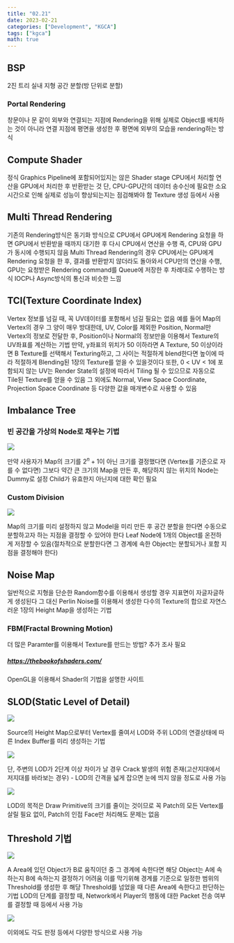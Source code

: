 ```yaml
---
title: "02.21"
date: 2023-02-21
categories: ["Development", "KGCA"]
tags: ["kgca"]
math: true
---
```

## BSP
2진 트리
실내 지형 공간 분할(방 단위로 분할)
### Portal Rendering
창문이나 문 같이 외부와 연결되는 지점에 Rendering을 위해 실제로 Object를 배치하는 것이 아니라 연결 지점에 평면을 생성한 후 평면에 외부의 모습을 rendering하는 방식

## Compute Shader
정식 Graphics Pipeline에 포함되어있지는 않은 Shader stage
CPU에서 처리할 연산을 GPU에서 처리한 후 반환받는 것
단, CPU-GPU간의 데이터 송수신에 필요한 소요시간으로 인해 실제로 성능이 향상되는지는 점검해봐야 함
Texture 생성 등에서 사용

## Multi Thread Rendering
기존의 Rendering방식은 동기화 방식으로 CPU에서 GPU에게 Rendering 요청을 하면 GPU에서 반환받을 때까지 대기한 후 다시 CPU에서 연산을 수행
즉, CPU와 GPU가 동시에 수행되지 않음
Multi Thread Rendering의 경우 CPU에서는 GPU에게 Rendering 요청을 한 후, 결과를 반환받지 않더라도 돌아와서 CPU만의 연산을 수행, GPU는 요청받은 Rendering command를 Queue에 저장한 후 차례대로 수행하는 방식
IOCP나 Async방식의 통신과 비슷한 느낌

## TCI(Texture Coordinate Index)
Vertex 정보를 넘길 때, 꼭 UV데이터를 포함해서 넘길 필요는 없음
예를 들어 Map의 Vertex의 경우 그 양이 매우 방대한데, UV, Color를 제외한 Position, Normal만 Vertex의 정보로 전달한 후, Position이나 Normal의 정보만을 이용해서 Texture의 UV좌표를 계산하는 기법
만약, y좌표의 위치가 50 이하라면 A Texture, 50 이상이라면 B Texture를 선택해서 Texturing하고, 그 사이는 적절하게 blend한다면 높이에 따라 적절하게 Blending된 1장의 Texture를 얻을 수 있을것이다
또한, 0 < UV < 1에 포함되지 않는 UV는 Render State의 설정에 따라서 Tiling 될 수 있으므로 자동으로 Tile된 Texture를 얻을 수 있음
그 외에도 Normal, View Space Coordinate, Projection Space Coordinate 등 다양한 값을 매개변수로 사용할 수 있음

## Imbalance Tree
### 빈 공간을 가상의 Node로 채우는 기법

![](/images/9e2981b8-e97a-459f-8292-8e48b53d4c4e-image.PNG)

만약 사용자가 Map의 크기를 $2^n + 1$이 아닌 크기를 결정했다면 (Vertex를 기준으로 자를 수 없다면) 그보다 약간 큰 크기의 Map을 만든 후, 해당하지 않는 위치의 Node는 Dummy로 설정
Child가 유효한지 아닌지에 대한 확인 필요
### Custom Division

![](/images/427d5cfb-72cd-46e9-b494-8d686d4e5b5d-image.PNG)

Map의 크기를 미리 설정하지 않고 Model을 미리 만든 후 공간 분할을 한다면 수동으로 분할하고자 하는 지점을 결정할 수 있어야 한다
Leaf Node에 1개의 Object를 온전하게 저장할 수 있음(절차적으로 분할한다면 그 경계에 속한 Object는 분할되거나 포함 지점을 결정해야 한다)

## Noise Map
일반적으로 지형을 단순한 Random함수를 이용해서 생성할 경우 지표면이 자글자글하게 생성된다
그 대신 Perlin Noise를 이용해서 생성한 다수의 Texture의 합으로 자연스러운 1장의 Height Map을 생성하는 기법
### FBM(Fractal Browning Motion)
더 많은 Paramter를 이용해서 Texture를 만드는 방법?
추가 조사 필요
##### https://thebookofshaders.com/
OpenGL을 이용해서 Shader의 기법을 설명한 사이트

## SLOD(Static Level of Detail)

![](/images/6bc03e37-bcf9-45c7-a8fb-cc25f5658372-image.PNG)

Source의 Height Map으로부터 Vertex를 줄여서 LOD와 주위 LOD의 연결상태에 따른 Index Buffer를 미리 생성하는 기법

![](/images/ba584329-988a-4eb5-9dd8-48741b3e85cf-image.PNG)

단, 주변의 LOD가 2단계 이상 차이가 날 경우 Crack 발생의 위험 존재(고산지대에서 저지대를 바라보는 경우) - LOD의 간격을 넓게 잡으면 눈에 띄지 않을 정도로 사용 가능


![](/images/7fca2d8a-d523-4800-ad74-a6ac74bf94ea-image.PNG)

LOD의 목적은 Draw Primitive의 크기를 줄이는 것이므로 꼭 Patch의 모든 Vertex를 살릴 필요 없이, Patch의 인접 Face만 처리해도 문제는 없음

## Threshold 기법

![](/images/2ed461b8-e0f1-4df8-9eed-761dc4f2a243-image.PNG)

A Area에 있던 Object가 B로 움직이던 중 그 경계에 속한다면 해당 Object는 A에 속하는지 B에 속하는지 결정하기 어려움
이를 막기위해 경계를 기준으로 일정한 범위의 Threshold를 생성한 후 해당 Threshold를 넘었을 때 다른 Area에 속한다고 판단하는 기법
LOD의 단계를 결정할 때, Network에서 Player의 행동에 대한 Packet 전송 여부를 결정할 때 등에서 사용 가능

![](/images/c91d438b-0b7b-43b3-b9dc-3108f250e403-image.PNG)

이외에도 각도 판정 등에서 다양한 방식으로 사용 가능